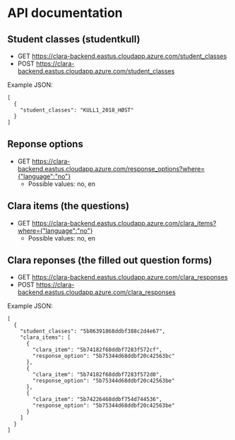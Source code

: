 # API documentation

## Student classes (studentkull)

- GET https://clara-backend.eastus.cloudapp.azure.com/student_classes
- POST https://clara-backend.eastus.cloudapp.azure.com/student_classes

Example JSON:
```
[
  {
    "student_classes": "KULL1_2018_HØST"
  }
]
```

## Reponse options

- GET https://clara-backend.eastus.cloudapp.azure.com/response_options?where={"language":"no"}
  - Possible values: no, en

## Clara items (the questions)

- GET https://clara-backend.eastus.cloudapp.azure.com/clara_items?where={"language":"no"}
  - Possible values: no, en

## Clara reponses (the filled out question forms)

- GET https://clara-backend.eastus.cloudapp.azure.com/clara_responses
- POST https://clara-backend.eastus.cloudapp.azure.com/clara_responses

Example JSON:
```
[
  {
    "student_classes": "5b86391868ddbf388c2d4e67",
    "clara_items": [
      {
        "clara_item": "5b74182f68ddbf7283f572cf",
        "response_option": "5b75344d68ddbf20c42563bc"
      },
      {
        "clara_item": "5b74182f68ddbf7283f572d0",
        "response_option": "5b75344d68ddbf20c42563be"
      },
      {
        "clara_item": "5b74226468ddbf754d744536",
        "response_option": "5b75344d68ddbf20c42563be"
      }
    ]
  }
]
```
